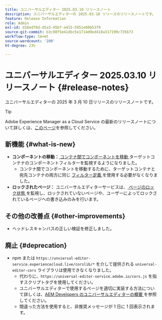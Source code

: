 ```yaml
---
title: ユニバーサルエディター 2025.03.10 リリースノート
description: ユニバーサルエディターの 2025.03.10 リリースのリリースノートです。
feature: Release Information
role: Admin
exl-id: d16ed78d-d5a3-45bf-a415-5951e60b53f9
source-git-commit: b3c98f5e41dbc5e1714d0ed418a317199c735b73
workflow-type: tm+mt
source-wordcount: '200'
ht-degree: 23%

---
```



# ユニバーサルエディター 2025.03.10 リリースノート {#release-notes}

ユニバーサルエディターの 2025 年 3 月 10 日リリースのリリースノートです。

>[!TIP]
>
>Adobe Experience Manager as a Cloud Service の最新のリリースノートについて詳しくは、[このページ](/help/release-notes/release-notes-cloud/release-notes-current.md)を参照してください。

## 新機能 {#what-is-new}

* **コンポーネントの移動：**[ コンテナ間でコンポーネントを移動 ](/help/sites-cloud/authoring/universal-editor/authoring.md#reordering-components) ターゲットコンテナのコンポーネントフィルターを監視するようになりました。
   * コンテナ間でコンポーネントを移動するために、ターゲットコンテナと宛先コンテナの両方に同じ [ フィルター定義 ](/help/implementing/universal-editor/filtering.md) を使用する必要がなくなりました。
* **ロックされたページ：** ユニバーサルエディターサービスは、[ ページのロック状態 ](/help/sites-cloud/authoring/sites-console/managing-pages.md#locking-a-page) を監視し、ロックされていないページや、ユーザーによってロックされているページへの書き込みのみを行います。

## その他の改善点 {#other-improvements}

* ヘッドレスキャンバスの正しい検証を修正しました。

## 廃止 {#deprecation}

* npm または `https://unviersal-editor-service.experiencecloud.live/corslib/*` を介して提供される `universal-editor-cors` ライブラリは使用できなくなりました。
   * 代わりに、`https://universal-editor-service.adobe.io/cors.js` を指すスクリプトタグを使用してください。
   * ユニバーサルエディターで使用するページを適切に実装する方法について詳しくは、[AEM Developers のユニバーサルエディターの概要 ](/help/implementing/universal-editor/developer-overview.md) を参照してください。
   * 間違った方法を使用すると、非推奨メッセージが 1 日に 1 回表示されます。
